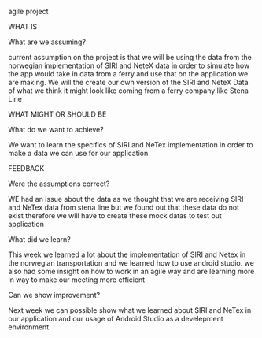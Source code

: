 agile project

WHAT IS

What are we assuming?

current assumption on the project is that we will be using the data from the norwegian implementation of SIRI and NeteX data in order to simulate how the app would take in
data from a ferry and use that on the application we are making. We will the create our own version of the SIRI and NeteX Data of what we think it might look like coming from a ferry company like Stena Line

WHAT MIGHT OR SHOULD BE

What do we want to achieve?

We want to learn the specifics of SIRI and NeTex implementation in order to make a data we can use for our application


FEEDBACK

Were the assumptions correct?

WE had an issue about the data as we thought that we are receiving SIRI and  NeTex data from stena line but we found out that these data do not
exist therefore we will have to create these mock datas to test out application

What did we learn?

This week we learned a lot about the implementation of SIRI and Netex in the norwegian transportation and we learned how to use android studio. we also had some insight on 
how to work in an agile way and are learning more in way to make our meeting more efficient

Can we show improvement?

Next week we can possible show what we learned about SIRI and NeTex in our application and our usage of Android Studio as a develepment environment
